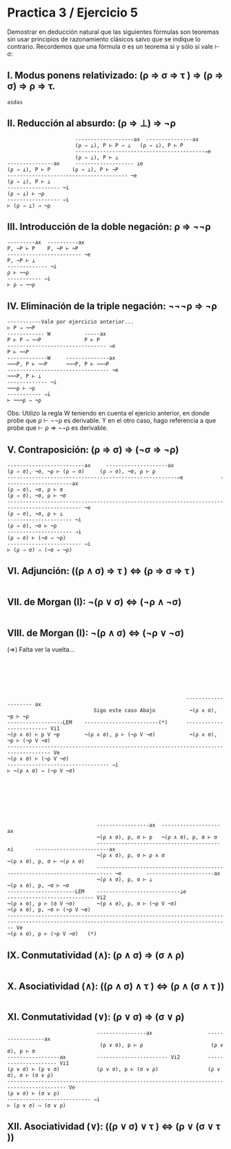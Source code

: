 # Practica 3 / Ejercicio 5  
Demostrar en deducción natural que las siguientes fórmulas son teoremas sin usar principios de razonamiento clásicos salvo que se indique lo contrario. Recordemos que una fórmula σ es un teorema si y sólo si vale ⊢ σ:  
## I. Modus ponens relativizado: (ρ ⇒ σ ⇒ τ ) ⇒ (ρ ⇒ σ) ⇒ ρ ⇒ τ.
```
asdas
```
## II. Reducción al absurdo: (ρ ⇒ ⊥) ⇒ ¬ρ  
```
                      -------------------ax  ---------------ax
                      (ρ ⇒ ⊥), P ⊢ P ⇒ ⊥   (ρ ⇒ ⊥), P ⊢ P
                      ------------------------------------------⇒e
                      (ρ ⇒ ⊥), P ⊢ ⊥
---------------ax     ------------------- ⊥e
(ρ ⇒ ⊥), P ⊢ P       (ρ ⇒ ⊥), P ⊢ ¬P
--------------------------------------- ¬e
(ρ ⇒ ⊥), P ⊢ ⊥ 
----------------- ¬i
(ρ ⇒ ⊥) ⊢ ¬ρ 
----------------- ⇒i
⊢ (ρ ⇒ ⊥) ⇒ ¬ρ 
```
## III. Introducción de la doble negación: ρ ⇒ ¬¬ρ  
```
---------ax  ----------ax
P, ¬P ⊢ P    P, ¬P ⊢ ¬P
------------------------ ¬e
P, ¬P ⊢ ⊥
------------- ¬i
ρ ⊢ ¬¬ρ  
----------- ⇒i
⊢ ρ ⇒ ¬¬ρ  
```
## IV. Eliminación de la triple negación: ¬¬¬ρ ⇒ ¬ρ  
```
-----------Vale por ejercicio anterior...
⊢ P ⇒ ¬¬P 
------------ W           -----ax
P ⊢ P ⇒ ¬¬P              P ⊢ P
-------------------------------- ⇒e
P ⊢ ¬¬P 
-------------W     --------------ax
¬¬¬P, P ⊢ ¬¬P      ¬¬¬P, P ⊢ ¬¬¬P
--------------------------------- ¬e
¬¬¬P, P ⊢ ⊥
------------- ¬i
¬¬¬ρ ⊢ ¬ρ 
----------- ⇒i
⊢ ¬¬¬ρ ⇒ ¬ρ  
```
Obs: Utilizo la regla W teniendo en cuenta el ejericio anterior, en donde probe que ρ ⊢ ¬¬ρ es derivable. Y en el otro caso, hago referencia a que probe que ⊢ ρ ⇒ ¬¬ρ es derivable.  
## V. Contraposición: (ρ ⇒ σ) ⇒ (¬σ ⇒ ¬ρ)  
```
-------------------------ax     --------------------ax
(ρ ⇒ σ), ¬σ, ¬ρ ⊢ (ρ ⇒ σ)     (ρ ⇒ σ), ¬σ, ρ ⊢ ρ 
-------------------------------------------------------⇒e            ----------------------ax
(ρ ⇒ σ), ¬σ, ρ ⊢ σ                                                   (ρ ⇒ σ), ¬σ, ρ ⊢ ¬σ
---------------------------------------------------------------------------------------------- ¬e
(ρ ⇒ σ), ¬σ, ρ ⊢ ⊥
--------------------- ¬i
(ρ ⇒ σ), ¬σ ⊢ ¬ρ
--------------------- ⇒i
(ρ ⇒ σ) ⊢ (¬σ ⇒ ¬ρ)
------------------------ ⇒i
⊢ (ρ ⇒ σ) ⇒ (¬σ ⇒ ¬ρ)
```
## VI. Adjunción: ((ρ ∧ σ) ⇒ τ ) ⇔ (ρ ⇒ σ ⇒ τ )  
```
```
## VII. de Morgan (I): ¬(ρ ∨ σ) ⇔ (¬ρ ∧ ¬σ)  
```
```
## VIII. de Morgan (I): ¬(ρ ∧ σ) ⇔ (¬ρ ∨ ¬σ) 
(⇒) Falta ver la vuelta...
```






                                                          -------------------- ax
                            Sigo este caso Abajo           ¬(ρ ∧ σ), ¬p ⊢ ¬ρ
------------------LEM    ------------------------(*)      ------------------------- Vi1
¬(ρ ∧ σ) ⊢ p V ¬p        ¬(ρ ∧ σ), p ⊢ (¬ρ V ¬σ)           ¬(ρ ∧ σ), ¬p ⊢ (¬ρ V ¬σ) 
------------------------------------------------------------------------------------ Ve
¬(ρ ∧ σ) ⊢ (¬ρ V ¬σ)  
--------------------------------- ⇒i
⊢ ¬(ρ ∧ σ) ⇒ (¬ρ V ¬σ)  
```
```







                             -----------------ax  -------------------ax
                             ¬(ρ ∧ σ), p, σ ⊢ p   ¬(ρ ∧ σ), p, σ ⊢ σ
                             ----------------------------------------∧i       ------------------------ax
                             ¬(ρ ∧ σ), p, σ ⊢ ρ ∧ σ                           ¬(ρ ∧ σ), p, σ ⊢ ¬(ρ ∧ σ)
                             --------------------------------------------------------------------------- ¬e        ----------------------ax
                             ¬(ρ ∧ σ), p, σ ⊢ ⊥                                                                   ¬(ρ ∧ σ), p, ¬σ ⊢ ¬σ
----------------------LEM    ---------------------------⊥e                                                        ---------------------------- Vi2
¬(ρ ∧ σ), p ⊢ (σ V ¬σ)       ¬(ρ ∧ σ), p, σ ⊢ (¬ρ V ¬σ)                                                           ¬(ρ ∧ σ), p, ¬σ ⊢ (¬ρ V ¬σ)
---------------------------------------------------------------------------------------------------------------------------------------------- Ve
¬(ρ ∧ σ), p ⊢ (¬ρ V ¬σ)   (*)
```
## IX. Conmutatividad (∧): (ρ ∧ σ) ⇒ (σ ∧ ρ)  
```
```
## X. Asociatividad (∧): ((ρ ∧ σ) ∧ τ ) ⇔ (ρ ∧ (σ ∧ τ ))  
```
```
## XI. Conmutatividad (∨): (ρ ∨ σ) ⇒ (σ ∨ ρ)  
```
                             ----------------ax                  -----------------ax
                              (ρ ∨ σ), p ⊢ ρ                      (ρ ∨ σ), p ⊢ σ
-----------------ax          ----------------------- Vi2         --------------------- Vi1
(ρ ∨ σ) ⊢ (ρ ∨ σ)            (ρ ∨ σ), p ⊢ (σ ∨ ρ)                (ρ ∨ σ), σ ⊢ (σ ∨ ρ)
----------------------------------------------------------------------------------------- Ve
(ρ ∨ σ) ⊢ (σ ∨ ρ)
--------------------------- ⇒i
⊢ (ρ ∨ σ) ⇒ (σ ∨ ρ)
```
## XII. Asociatividad (∨): ((ρ ∨ σ) ∨ τ ) ⇔ (ρ ∨ (σ ∨ τ ))
```
```

